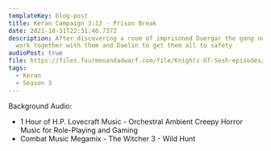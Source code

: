 ```yaml
---
templateKey: blog-post
title: Keran Campaign 3:12 - Prison Break
date: 2021-10-31T22:31:40.737Z
description: After discovering a room of imprisoned Duergar the gang need to
  work together with them and Daelin to get them all to safety
audioPost: true
file: https://files.fourmenandadwarf.com/file/Knights-Of-Sesh-episodes/Season_3/Keran-48.mp3
tags:
  - Keran
  - Season 3
---
```

Background Audio:

- 1 Hour of H.P. Lovecraft Music - Orchestral Ambient Creepy Horror Music for Role-Playing and Gaming
- Combat Music Megamix - The Witcher 3 - Wild Hunt